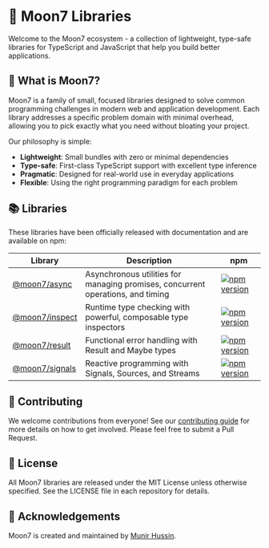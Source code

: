 # 🌙 Moon7 Libraries

Welcome to the Moon7 ecosystem - a collection of lightweight, type-safe libraries for TypeScript and JavaScript that help you build better applications.

## 💫 What is Moon7?

Moon7 is a family of small, focused libraries designed to solve common programming challenges in modern web and application development. Each library addresses a specific problem domain with minimal overhead, allowing you to pick exactly what you need without bloating your project.

Our philosophy is simple:
- **Lightweight**: Small bundles with zero or minimal dependencies
- **Type-safe**: First-class TypeScript support with excellent type inference
- **Pragmatic**: Designed for real-world use in everyday applications
- **Flexible**: Using the right programming paradigm for each problem

## 📚 Libraries

These libraries have been officially released with documentation and are available on npm:

| Library                                                     | Description                                                                     | npm                                                                                                             |
| ----------------------------------------------------------- | ------------------------------------------------------------------------------- | --------------------------------------------------------------------------------------------------------------- |
| [@moon7/async](https://github.com/moon7-io/moon7-async)     | Asynchronous utilities for managing promises, concurrent operations, and timing | [![npm version](https://img.shields.io/npm/v/@moon7/async.svg)](https://www.npmjs.com/package/@moon7/async)     |
| [@moon7/inspect](https://github.com/moon7-io/moon7-inspect) | Runtime type checking with powerful, composable type inspectors                 | [![npm version](https://img.shields.io/npm/v/@moon7/inspect.svg)](https://www.npmjs.com/package/@moon7/inspect) |
| [@moon7/result](https://github.com/moon7-io/moon7-result)   | Functional error handling with Result and Maybe types                           | [![npm version](https://img.shields.io/npm/v/@moon7/result.svg)](https://www.npmjs.com/package/@moon7/result)   |
| [@moon7/signals](https://github.com/moon7-io/moon7-signals) | Reactive programming with Signals, Sources, and Streams                         | [![npm version](https://img.shields.io/npm/v/@moon7/signals.svg)](https://www.npmjs.com/package/@moon7/signals) |

## 🤝 Contributing

We welcome contributions from everyone! See our [contributing guide](https://github.com/moon7-io/.github/blob/main/CONTRIBUTING.md) for more details on how to get involved. Please feel free to submit a Pull Request.

## 📝 License

All Moon7 libraries are released under the MIT License unless otherwise specified. See the LICENSE file in each repository for details.

## 🌟 Acknowledgements

Moon7 is created and maintained by [Munir Hussin](https://github.com/profound7).
